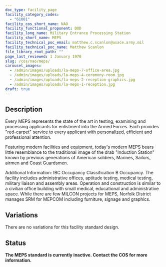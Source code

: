 ```yaml
---
doc_type: facility_page
facility_category_codes:
  - "61001"
facility_cos_short_name: NAO
facility_functional_proponent: DOD
facility_long_name: Military Entrance Processing Station
facility_short_name: MEPS
facility_technical_poc_email: matthew.c.scanlon@usace.army.mil
facility_technical_poc_name: Matthew Scanlon
file_library_root_path: ""
page_last_reviewed: 1 January 1970
slug: /cos/nao/meps/
carousel_images:
  - /admin/images/uploads/la-meps-7-office-area.jpg
  - /admin/images/uploads/la-meps-4-ceremony-room.jpg
  - /admin/images/uploads/la-meps-2-reception-graphics.jpg
  - /admin/images/uploads/la-meps-1-reception.jpg
draft: true
---
```


## Description

Every MEPS represents the state of the art in testing, examining and processing applicants for enlistment into the Armed Forces. Each provides "red-carpet" service to every applicant with personalized, efficient and professional attention.

Featuring modern facilities and equipment, today's modern MEPS bears little resemblance to the traditional image of the drab "Induction Station" known by previous generations of American soldiers, Marines, Sailors, airmen and Coast Guardsmen.

Additional Information: IBC Occupancy Classification B Occupancy. The facility includes administrative offices, aptitude testing, medical testing, military liaison and assembly areas. Operation and construction is similar to a civilian office building with small medical, educational and administrative space. While there are few MILCON projects for MEPS, Norfolk District manages SRM for MEPCOM including furniture, signage and graphics.

## Variations

There are no variations for this facility standard design.

## Status

**The MEPS standard is currently inactive. Contact the COS for more information.**